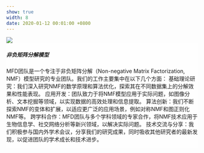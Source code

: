 ```yaml
---
show: true
width: 8
date: 2020-01-12 00:01:00 +0800
---
```

<div>
  <img data-src="{{ 'assets/images/covers/cover1.jpg' | relative_url }}" class="lazy w-100 rounded-sm" src="{{ '/assets/images/empty_300x200.png' | relative_url }}">

  <div class="card-img-overlay" style="overflow: scroll; background: rgb(255,255,255,0.8)">
    <h5 class="card-title">非负矩阵分解模型</h5>
    <p class="card-text">
      MFD团队是一个专注于非负矩阵分解（Non-negative Matrix Factorization, NMF）模型研究的专业团队。我们的工作主要集中在以下几个方面：
      基础理论研究：我们深入研究NMF的数学原理和算法优化，探索其在不同数据集上的分解效果和性能表现。
      应用开发：团队致力于将NMF模型应用于实际问题，如图像分析、文本挖掘等领域，以实现数据的高效处理和信息提取。
      算法创新：我们不断探索NMF的变体和扩展，以适应更广泛的应用场景，例如对称NMF和图正则化NMF等。
      跨学科合作：MFD团队与多个学科领域的专家合作，将NMF技术应用于生物信息学、社交网络分析等新兴领域，以解决实际问题。
      技术交流与分享：我们积极参与国内外学术会议，分享我们的研究成果，同时吸收其他研究者的最新发现，以促进团队的学术成长和技术进步。
    </p>
    <!-- <p class="card-text">
      {% raw %}
      <code>&lt;img data-src=&quot;[Image URL]&quot; class=&quot;lazy w-100 rounded-sm&quot; src=&quot;{{ '/assets/images/empty_300x200.png' | relative_url }}&quot;&gt;</code>
      {% endraw %}
    </p> -->
  </div>
</div>
